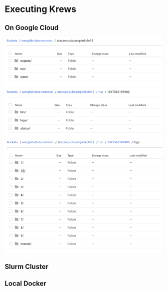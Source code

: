 # Executing Krews

## On Google Cloud

<div class="img-container">
    <img src="../img/gcs_layout_top.png" />
</div>

<div class="img-container">
    <img src="../img/gcs_layout_run.png" />
</div>

<div class="img-container">
    <img src="../img/gcs_layout_logs.png" />
</div>

## Slurm Cluster

## Local Docker

